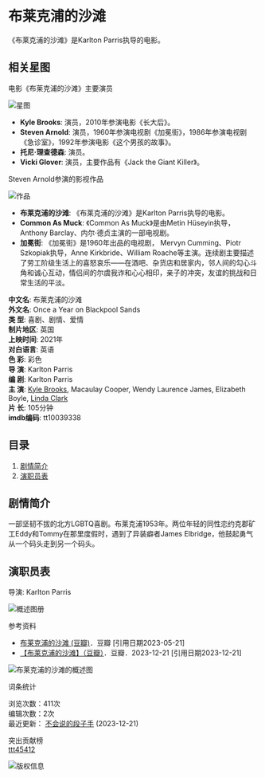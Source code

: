 # 布莱克浦的沙滩

《布莱克浦的沙滩》是Karlton Parris执导的电影。

## 相关星图

电影《布莱克浦的沙滩》主要演员

![星图](https://baikebcs.bdimg.com/baike-react/lemma/starMap.png)

- **Kyle Brooks**: 演员，2010年参演电影《长大后》。
- **Steven Arnold**: 演员，1960年参演电视剧《加冕街》，1986年参演电视剧《急诊室》，1992年参演电影《这个男孩的故事》。
- **托尼·理查德森**: 演员。
- **Vicki Glover**: 演员，主要作品有《Jack the Giant Killer》。

Steven Arnold参演的影视作品

![作品](https://bkimg.cdn.bcebos.com/smart/c9fcc3cec3fdfc0392457e54df689094a4c27c1e889a-bkimg-process,v_1,rw_1,rh_1,maxl_216,pad_1,color_ffffff?x-bce-process=image/format,f_auto)

- **布莱克浦的沙滩**: 《布莱克浦的沙滩》是Karlton Parris执导的电影。
- **Common As Muck**: 《Common As Muck》是由Metin Hüseyin执导，Anthony Barclay、内尔·德贞主演的一部电视剧。
- **加冕街**: 《加冕街》是1960年出品的电视剧， Mervyn Cumming、Piotr Szkopiak执导，Anne Kirkbride、William Roache等主演。连续剧主要描述了劳工阶级生活上的喜怒哀乐——在酒吧、杂货店和居家内，邻人间的勾心斗角和诚心互动，情侣间的尔虞我诈和心心相印，亲子的冲突，友谊的挑战和日常生活的平淡。

**中文名**: 布莱克浦的沙滩  
**外文名**: Once a Year on Blackpool Sands  
**类 型**: 喜剧、剧情、爱情  
**制片地区**: 英国  
**上映时间**: 2021年  
**对白语言**: 英语  
**色 彩**: 彩色  
**导 演**: Karlton Parris  
**编 剧**: Karlton Parris  
**主 演**: [Kyle Brooks](http://baike.baidu.com/item/Kyle%20Brooks), Macaulay Cooper, Wendy Laurence James, Elizabeth Boyle, [Linda Clark](http://baike.baidu.com/item/Linda%20Clark)  
**片 长**: 105分钟  
**imdb编码**: tt10039338  

## 目录

1. [剧情简介](#1)
2. [演职员表](#2)

## 剧情简介

一部坚韧不拔的北方LGBTQ喜剧。布莱克浦1953年。两位年轻的同性恋约克郡矿工Eddy和Tommy在那里度假时，遇到了异装癖者James Elbridge，他鼓起勇气从一个码头走到另一个码头。

## 演职员表

导演: Karlton Parris

![概述图册](https://baikebcs.bdimg.com/baike-react/lemma/starMap.png)

参考资料

- [布莱克浦的沙滩 (豆瓣)](https://baike.baidu.com/reference/63016647/533aYdO6cr3_z3kATPGLzq75On2VZd-vtuDTUrRzzqIPmGapB4PqTIE3rtMw6_VmGkXIv5Utc8MXnO2pTlRG6_8UceU0Qqo)．豆瓣 [引用日期2023-05-21]
- [【布莱克浦的沙滩】（豆瓣）](https://baike.baidu.com/reference/63016647/533aYdO6cr3_z3kATPGLzq75On2VZd-vtuDTUrRzzqIPmGapB4PqTIE3rtMw6_VmGkXIv5Utc8MXnO2pTlRG6_8UceU0Qqo)．豆瓣．2023-12-21 [引用日期2023-12-21]

![布莱克浦的沙滩的概述图](https://bkimg.cdn.bcebos.com/pic/c9fcc3cec3fdfc0392457e54df689094a4c27c1e889a?x-bce-process=image/format,f_auto/quality,Q_70/resize,m_lfit,limit_1,w_536)

词条统计

浏览次数：411次  
编辑次数：2次  
最近更新： [不会说的段子手](http://baike.baidu.com/usercenter/userpage?uk=6mZooYNjgDJdNXRIJAUG0Q&from=lemma "查看此用户资料") (2023-12-21)  

突出贡献榜  
[ttt45412](http://baike.baidu.com/usercenter/userpage?uk=3agtMB0IO1FW49fd97Hi6A&from=lemma "查看此用户资料")  

![版权信息](https://baikebcs.bdimg.com/cms/wiki-lemma/ageFlagV2/age-hollow10.svg)
<!-- tcd_original_link https://baike.baidu.com/item/%E5%B8%83%E8%8E%B1%E5%85%8B%E6%B5%A6%E7%9A%84%E6%B2%99%E6%BB%A9/63016647 -->
